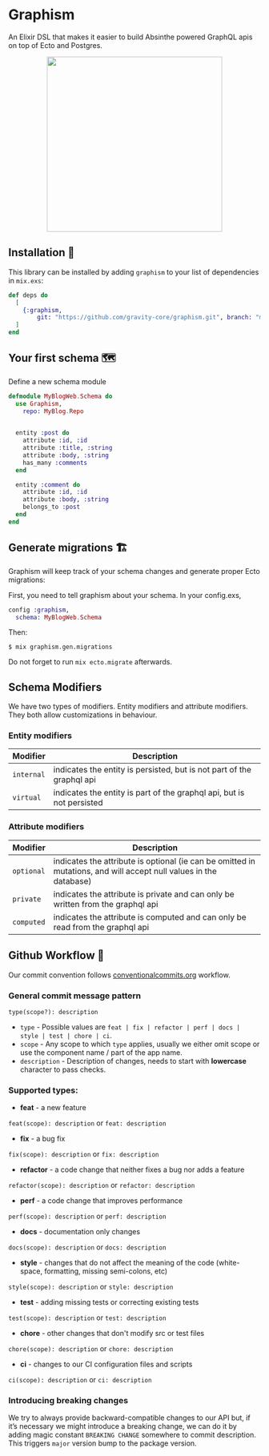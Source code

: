 # Graphism

An Elixir DSL that makes it easier to build Absinthe powered GraphQL apis 
on top of Ecto and Postgres.

<p align="center">
  <img height="350" src="https://support.bite.social/images/graphism.png">
</p>

## Installation :construction:

This library can be installed by adding `graphism` to your list of dependencies in `mix.exs`:

```elixir
def deps do
  [
    {:graphism,
        git: "https://github.com/gravity-core/graphism.git", branch: "main"}
  ]
end
```

## Your first schema :world_map:

Define a new schema module 

```elixir
defmodule MyBlogWeb.Schema do
  use Graphism,
    repo: MyBlog.Repo

    
  entity :post do
    attribute :id, :id
    attribute :title, :string
    attribute :body, :string
    has_many :comments
  end

  entity :comment do
    attribute :id, :id
    attribute :body, :string
    belongs_to :post
  end
end

```

## Generate migrations :building_construction:

Graphism will keep track of your schema changes and 
generate proper Ecto migrations:


First, you need to tell graphism about your schema. In your config.exs,


```elixir
config :graphism,
  schema: MyBlogWeb.Schema
```

Then:

```
$ mix graphism.gen.migrations

```

Do not forget to run `mix ecto.migrate` afterwards.


## Schema Modifiers

We have two types of modifiers. Entity modifiers and attribute modifiers. They both allow customizations in behaviour.

### Entity modifiers

| Modifier | Description |
| --- | --- | 
| `internal`   |  indicates the entity is persisted, but is not part of the graphql api |
| `virtual` | indicates the entity is part of the graphql api, but is not persisted |

### Attribute modifiers

| Modifier | Description |
| --- | --- | 
| `optional`    |  indicates the attribute is optional (ie can be omitted in mutations, and will accept null values in the database) |
| `private`    | indicates the attribute is private and can only be written from the graphql api|
| `computed`    | indicates the attribute is computed and can only be read from the graphql api|


## Github Workflow :dna:
Our commit convention follows [conventionalcommits.org](https://www.conventionalcommits.org) workflow.

### General commit message pattern
`type(scope?): description`

* `type` - Possible values are `feat | fix | refactor | perf | docs | style | test | chore | ci`.
* `scope` - Any scope to which `type` applies, usually we either omit scope or use the component name / part of the app name.
* `description` - Description of changes, needs to start with **lowercase** character to pass checks.

### Supported types:
 - **feat** - a new feature

  `feat(scope): description` or `feat: description`
 - **fix** - a bug fix

  `fix(scope): description` or `fix: description`
 - **refactor** - a code change that neither fixes a bug nor adds a feature

  `refactor(scope): description` or `refactor: description`
 - **perf** - a code change that improves performance

  `perf(scope): description` or `perf: description`
 - **docs** - documentation only changes

  `docs(scope): description` or `docs: description`
 - **style** - changes that do not affect the meaning of the code (white-space, formatting, missing semi-colons, etc)

  `style(scope): description` or `style: description`
 - **test** - adding missing tests or correcting existing tests

  `test(scope): description` or `test: description`
 - **chore** - other changes that don't modify src or test files

  `chore(scope): description` or `chore: description`
 - **ci** - changes to our CI configuration files and scripts

  `ci(scope): description` or `ci: description`

### Introducing breaking changes
We try to always provide backward-compatible changes to our API but, if it’s necessary we might introduce a breaking change, we can do it by adding magic constant `BREAKING CHANGE` somewhere to commit description. This triggers `major` version bump to the package version.
